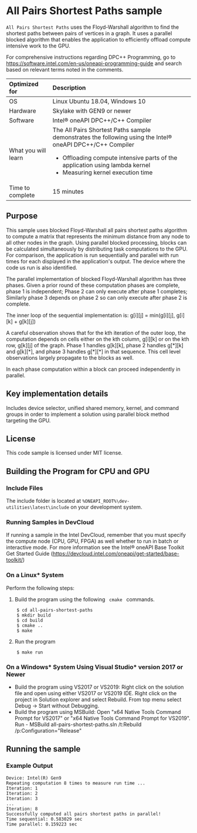 # All Pairs Shortest Paths sample
`All Pairs Shortest Paths` uses the Floyd-Warshall algorithm to find the shortest paths between pairs of vertices in a graph. It uses a parallel blocked algorithm that enables the application to efficiently offload compute intensive work to the GPU.

For comprehensive instructions regarding DPC++ Programming, go to https://software.intel.com/en-us/oneapi-programming-guide and search based on relevant terms noted in the comments.

| Optimized for                     | Description
|:---                               |:---
| OS                                | Linux Ubuntu 18.04, Windows 10
| Hardware                          | Skylake with GEN9 or newer
| Software                          | Intel&reg; oneAPI DPC++/C++ Compiler
| What you will learn               | The All Pairs Shortest Paths sample demonstrates the following using the Intel&reg; oneAPI DPC++/C++ Compiler <ul><li>Offloading compute intensive parts of the application using lambda kernel</li><li>Measuring kernel execution time</li></ul>
| Time to complete                  | 15 minutes


## Purpose
This sample uses blocked Floyd-Warshall all pairs shortest paths algorithm to compute a matrix that represents the minimum distance from any node to all other nodes in the graph. Using parallel blocked processing, blocks can be calculated simultaneously by distributing task computations to the GPU. For comparison, the application is run sequentially and parallel with run times for each displayed in the application's output. The device where the code us run is also identified.

The parallel implementation of blocked Floyd-Warshall algorithm has three phases. Given a prior round of these computation phases are complete, phase 1 is independent; Phase 2 can only execute after phase 1 completes; Similarly phase 3 depends on phase 2 so can only execute after phase 2 is complete.

The inner loop of the sequential implementation is:
  g[i][j] = min(g[i][j], g[i][k] + g[k][j])

A careful observation shows that for the kth iteration of the outer loop, the computation depends on cells either on the kth column, g[i][k] or on the kth row, g[k][j] of the graph. Phase 1 handles g[k][k], phase 2 handles g[\*][k] and g[k][\*], and phase 3 handles g[\*][\*] in that sequence. This cell level observations largely propagate to the blocks as well. 

In each phase computation within a block can proceed independently in parallel. 


## Key implementation details
Includes device selector, unified shared memory, kernel, and command groups in order to implement a solution using parallel block method targeting the GPU. 


## License  
This code sample is licensed under MIT license. 


## Building the Program for CPU and GPU

### Include Files
The include folder is located at `%ONEAPI_ROOT%\dev-utilities\latest\include` on your development system.

### Running Samples in DevCloud
If running a sample in the Intel DevCloud, remember that you must specify the compute node (CPU, GPU, FPGA) as well whether to run in batch or interactive mode. For more information see the Intel&reg; oneAPI Base Toolkit Get Started Guide (https://devcloud.intel.com/oneapi/get-started/base-toolkit/)

### On a Linux* System

Perform the following steps:

1.  Build the program using the following <code> cmake </code> commands.
```
    $ cd all-pairs-shortest-paths
    $ mkdir build
    $ cd build
    $ cmake ..
    $ make
```

2.  Run the program <br>
```
    $ make run

```

### On a Windows* System Using Visual Studio* version 2017 or Newer

* Build the program using VS2017 or VS2019: Right click on the solution file and open using either VS2017 or VS2019 IDE. Right click on the project in Solution explorer and select Rebuild. From top menu select Debug -> Start without Debugging.
* Build the program using MSBuild: Open "x64 Native Tools Command Prompt for VS2017" or "x64 Native Tools Command Prompt for VS2019". Run - MSBuild all-pairs-shortest-paths.sln /t:Rebuild /p:Configuration="Release"


## Running the sample

### Example Output
```
Device: Intel(R) Gen9
Repeating computation 8 times to measure run time ...
Iteration: 1
Iteration: 2
Iteration: 3
...
Iteration: 8
Successfully computed all pairs shortest paths in parallel!
Time sequential: 0.583029 sec
Time parallel: 0.159223 sec

```
